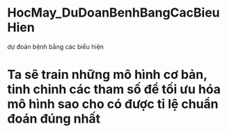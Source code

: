 # HocMay_DuDoanBenhBangCacBieuHien
dự đoán bệnh bằng các biểu hiện



# Ta sẽ train những mô hình cơ bản, tinh chỉnh các tham số để tối ưu hóa mô hình sao cho có được tỉ lệ chuẩn đoán đúng nhất
